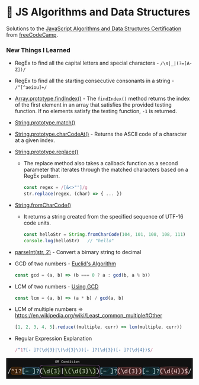 # 🚀 JS Algorithms and Data Structures

Solutions to the [JavaScript Algorithms and Data Structures Certification](https://www.freecodecamp.org/learn/javascript-algorithms-and-data-structures/) from [freeCodeCamp](https://www.freecodecamp.org/learn).

### New Things I Learned
- RegEx to find all the capital letters and special characters - `/\s|_|(?=[A-Z])/`

- RegEx to find all the starting consecutive consonants in a string - `/^[^aeiou]+/`

- [Array.prototype.findIndex()](https://developer.mozilla.org/en-US/docs/Web/JavaScript/Reference/Global_Objects/Array/findIndex) - The `findIndex()` method returns the index of the first element in an array that satisfies the provided testing function. If no elements satisfy the testing function, `-1` is returned.

- [String.prototype.match()](https://developer.mozilla.org/en-US/docs/Web/JavaScript/Reference/Global_Objects/String/match)

- [String.prototype.charCodeAt()](https://developer.mozilla.org/en-US/docs/Web/JavaScript/Reference/Global_Objects/String/charCodeAt) - Returns the ASCII code of a character at a given index.

- [String.prototype.replace()](https://developer.mozilla.org/en-US/docs/Web/JavaScript/Reference/Global_Objects/String/replace)
    - The replace method also takes a callback function as a second parameter that iterates through the matched characters based on a RegEx pattern.
        ```js
        const regex = /[&<>"']/g
        str.replace(regex, (char) => { ... })
        ```
    
- [String.fromCharCode()](https://developer.mozilla.org/en-US/docs/Web/JavaScript/Reference/Global_Objects/String/fromCharCode)
    - It returns a string created from the specified sequence of UTF-16 code units.
        
        ```js
        const helloStr = String.fromCharCode(104, 101, 108, 108, 111)
        console.log(helloStr)   // "hello"
        ```
            


- [parseInt(str, 2)](https://developer.mozilla.org/en-US/docs/Web/JavaScript/Reference/Global_Objects/parseInt) - Convert a birnary string to decimal


- GCD of two numbers - [Euclid's Algorithm](https://en.wikipedia.org/wiki/Greatest_common_divisor#Euclid's_algorithm)
    
    ```js
    const gcd = (a, b) => (b === 0 ? a : gcd(b, a % b))
    ```
- LCM of two numbers - [Using GCD](https://en.wikipedia.org/wiki/Least_common_multiple#Using_the_greatest_common_divisor)
    
    ```js
    const lcm = (a, b) => (a * b) / gcd(a, b)
    ```
- LCM of multiple numbers => https://en.wikipedia.org/wiki/Least_common_multiple#Other
  
  ```js
  [1, 2, 3, 4, 5].reduce((multiple, curr) => lcm(multiple, curr))
  ```
  
- Regular Expression Explanation
    
    ```js
    /^1?[- ]?(\d{3}|\(\d{3}\))[- ]?(\d{3})[- ]?(\d{4})$/
    ```
![](/image.png)